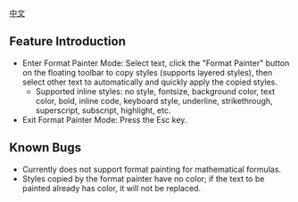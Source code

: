 [中文](README_zh_CN.md)

## Feature Introduction

- Enter Format Painter Mode: Select text, click the "Format Painter" button on the floating toolbar to copy styles (supports layered styles), then select other text to automatically and quickly apply the copied styles.
  - Supported inline styles: no style, fontsize, background color, text color, bold, inline code, keyboard style, underline, strikethrough, superscript, subscript, highlight, etc.
- Exit Format Painter Mode: Press the Esc key.

## Known Bugs
- Currently does not support format painting for mathematical formulas.
- Styles copied by the format painter have no color; if the text to be painted already has color, it will not be replaced.